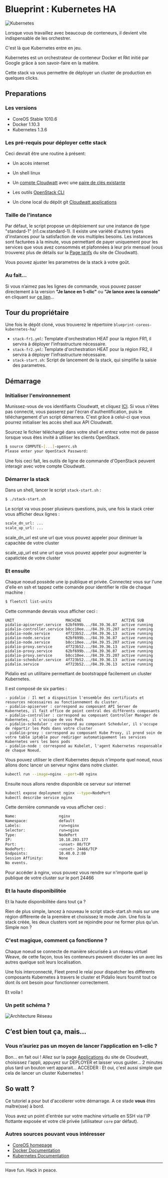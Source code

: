 # Blueprint : Kubernetes HA #

![Kubernetes](img/kube.png)

Lorsque vous travaillez avec beaucoup de conteneurs, il devient vite indispensable de les orchestrer.

C'est là que Kubernetes entre en jeu.

Kubernetes est un orchestrateur de conteneur Docker et Rkt initié par Google grâce à son savoir-faire en la matière.

Cette stack va vous permettre de déployer un cluster de production en quelques clicks.

## Preparations

### Les versions
  - CoreOS Stable 1010.6
  - Docker 1.10.3
  - Kubernetes 1.3.6

### Les pré-requis pour déployer cette stack

Ceci devrait être une routine à présent:
 
 * Un accès internet

 * Un shell linux

 * Un [compte Cloudwatt](https://www.cloudwatt.com/cockpit/#/create-contact) avec une [ paire de clés existante](https://console.cloudwatt.com/project/access_and_security/?tab=access_security_tabs__keypairs_tab)

 * Les outils [OpenStack CLI](http://docs.openstack.org/cli-reference/content/install_clients.html)

 * Un clone local du dépôt git [Cloudwatt applications](https://github.com/cloudwatt/applications)

### Taille de l'instance
Par défaut, le script propose un déploiement sur une instance de type "standard-1" (n1.cw.standard-1). Il existe une variété d'autres types d'instances pour la satisfaction de vos multiples besoins. Les instances sont facturées à la minute, vous permettant de payer uniquement pour les services que vous avez consommés et plafonnées à leur prix mensuel (vous trouverez plus de détails sur la [Page tarifs](https://www.cloudwatt.com/fr/produits/tarifs.html) du site de Cloudwatt).

Vous pouvez ajuster les parametres de la stack à votre goût.

### Au fait...

Si vous n’aimez pas les lignes de commande, vous pouvez passer directement à la version **"Je lance en 1-clic"** ou **"Je lance avec la console"** en cliquant sur [ce lien](#console)...

## Tour du propriétaire

Une fois le dépôt cloné, vous trouverez le répertoire `blueprint-coreos-kubernetes-ha/`

* `stack-fr1.yml`: Template d'orchestration HEAT pour la région FR1, il servira à déployer l'infrastructure nécessaire.
* `stack-fr2.yml`: Template d'orchestration HEAT pour la région FR2, il servira à déployer l'infrastructure nécessaire.
* `stack-start.sh`: Script de lancement de la stack, qui simplifie la saisie des parametres.

## Démarrage

### Initialiser l'environnement

Munissez-vous de vos identifiants Cloudwatt, et cliquez [ICI](https://console.cloudwatt.com/project/access_and_security/api_access/openrc/).
Si vous n'êtes pas connecté, vous passerez par l'écran d'authentification, puis le téléchargement d'un script démarrera. C'est grâce à celui-ci que vous pourrez initialiser les accès shell aux API Cloudwatt.

Sourcez le fichier téléchargé dans votre shell et entrez votre mot de passe lorsque vous êtes invité à utiliser les clients OpenStack.

 ~~~ bash
 $ source COMPUTE-[...]-openrc.sh
 Please enter your OpenStack Password:

 ~~~

Une fois ceci fait, les outils de ligne de commande d'OpenStack peuvent interagir avec votre compte Cloudwatt.

### Démarrer la stack

 Dans un shell, lancer le script `stack-start.sh` :

 ~~~ bash
 $ ./stack-start.sh
 ~~~
 
 Le script va vous poser plusieurs questions, puis, une fois la stack créer vous afficher deux lignes :

 ~~~ bash
scale_dn_url: ...
scale_up_url: ...
 ~~~

scale_dn_url est une url que vous pouvez appeler pour diminuer la capacitée de votre cluster

scale_up_url est une url que vous pouvez appeler pour augmenter la capatictée de votre cluster


### Et ensuite

Chaque noeud possède une ip publique et privée.
Connectez vous sur l'une d'elle en ssh et tappez cette comande pour identifier le rôle de chaque machine :

~~~bash
$ fleetctl list-units
~~~

Cette commande devrais vous afficher ceci :

~~~
UNIT                       MACHINE                  ACTIVE SUB
pidalio-apiserver.service  62bf699b.../84.39.36.87  active running
pidalio-controller.service b8cc10ee.../84.39.35.207 active running
pidalio-node.service       4f723b52.../84.39.36.13  active running
pidalio-node.service       62bf699b.../84.39.36.87  active running
pidalio-node.service       b8cc10ee.../84.39.35.207 active running
pidalio-proxy.service      4f723b52.../84.39.36.13  active running
pidalio-proxy.service      62bf699b.../84.39.36.87  active running
pidalio-proxy.service      b8cc10ee.../84.39.35.207 active running
pidalio-scheduler.service  4f723b52.../84.39.36.13  active running
pidalio.service            4f723b52.../84.39.36.13  active running
~~~

Pidalio est un utilitaire permettant de bootstrappé facilement un cluster Kubernetes.

Il est composé de six parties :

	- pidalio : Il met a disposition l'ensemble des certificats et resources nécessaires au fonctionnement du cluster.
	- pidalio-apiserver : correspond au composant API Server de Kubernetes, il fait office de point central des différents composants
	- pidalio-controller : correspond au composant Controller Manager de Kubernetes, il s'occupe de vos Pods
	- pidalio-scheduler : correspond au composant Scheduler, il s'occupe de répartir les Pods dans votre cluster
	- pidalio-proxy : correspond au composant Kube Proxy, il prend soin de votre table iptable pour rediriger automatiquement les services Kubernetes vers les bons pods
	- pidalio-node : correspond au Kubelet, l'agent Kubernetes responsable de chaque Noeud.


Vous pouvez utiliser le client Kubernetes depuis n'importe quel noeud, nous allons donc lancer un serveur nginx dans notre cluster.

~~~bash
kubectl run --image=nginx --port=80 nginx
~~~

Ensuite nous allons rendre disponible ce serveur sur internet

~~~bash
kubectl expose deployment nginx --type=NodePort
kubectl describe service nginx
~~~

Cette dernière commande va vous afficher ceci :

~~~bash
Name:  					nginx
Namespace:     			default
Labels:					run=nginx
Selector:      			run=nginx
Type:  					NodePort
IP:    					10.18.203.177
Port:  					<unset>	80/TCP
NodePort:      			<unset>	24466/TCP
Endpoints:     			10.40.0.2:80
Session Affinity:      	None
No events.
~~~

Pour accéder à nginx, vous pouvez vous rendre sur n'importe quel ip publique de votre cluster sur le port 24466

### Et la haute disponibilitée

Et la haute disponibilitée dans tout ça ?

Rien de plus simple, lancez à nouveau le script stack-start.sh mais sur une région différente de la première et choisissez le mode Join.
Une fois la stack créée, les deux clusters vont se rejoindre pour ne former plus qu'un. Simple non ?

### C'est magique, comment ça fonctionne ?

Chaque noeud se connecte de manière sécurisée à un réseau virtuel Weave, de cette façon, tous les conteneurs peuvent discuter les un avec les autres quelque soit leurs localisation.

Une fois interconnecté, Fleet prend le relai pour dispatcher les différents composants Kubernetes à travers le cluster et Pidalio leurs fournit tout ce dont ils ont besoin pour fonctionner correctement.

Et voila !

### Un petit schéma ?

![Architecture Réseau](img/archi.png)


## C’est bien tout ça, mais...

### Vous n’auriez pas un moyen de lancer l’application en 1-clic ?

Bon... en fait oui ! Allez sur la page [Applications](https://www.cloudwatt.com/fr/applications/index.html) du site de Cloudwatt, choisissez l'appli, appuyez sur DEPLOYER et laisser vous guider... 2 minutes plus tard un bouton vert apparait... ACCEDER : Et oui, c'est aussi simple que cela de lancer un cluster Kubernetes !


## So watt ?

Ce tutoriel a pour but d'accélerer votre démarrage. A ce stade **vous** êtes maître(sse) à bord.

Vous avez un point d'entrée sur votre machine virtuelle en SSH via l'IP flottante exposée et votre clé privée (utilisateur `core` par défaut).

### Autres sources pouvant vous intéresser

* [CoreOS homepage](https://coreos.com/)
* [Docker Documentation](https://docs.docker.com/)
* [Kubernetes Documentation](https://kubernetes.io/)

-----
Have fun. Hack in peace.
